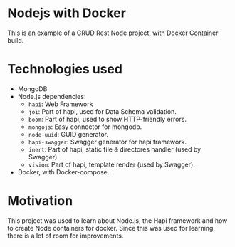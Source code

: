 
# Nodejs with Docker
This is an example of a CRUD Rest Node project, with Docker Container build.

# Technologies used
- MongoDB
- Node.js dependencies:
	- `hapi`: Web Framework
	- `joi`: Part of hapi, used for Data Schema validation.
	- `boom`: Part of hapi, used to show HTTP-friendly errors.
	- `mongojs`: Easy connector for mongodb.
	- `node-uuid`: GUID generator.
	- `hapi-swagger`: Swagger generator for hapi framework.
	- `inert`: Part of hapi, static file & directores handler (used by Swagger).
	- `vision`: Part of hapi, template render (used by Swagger).
- Docker, with Docker-compose.

# Motivation
This project was used to learn about Node.js, the Hapi framework and how to create Node containers for docker.
Since this was used for learning, there is a lot of room for improvements.